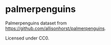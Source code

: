 # palmerpenguins

Palmerpenguins dataset from <https://github.com/allisonhorst/palmerpenguins>.

Licensed under CC0.
